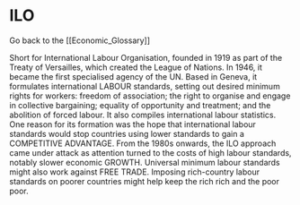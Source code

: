 # ILO

Go back to the [[Economic_Glossary]]


Short for International Labour Organisation, founded in 1919 as part of the Treaty of Versailles, which created the League of Nations. In 1946, it became the first specialised agency of the UN. Based in Geneva, it formulates international LABOUR standards, setting out desired minimum rights for workers: freedom of association; the right to organise and engage in collective bargaining; equality of opportunity and treatment; and the abolition of forced labour. It also compiles international labour statistics. One reason for its formation was the hope that international labour standards would stop countries using lower standards to gain a COMPETITIVE ADVANTAGE. From the 1980s onwards, the ILO approach came under attack as attention turned to the costs of high labour standards, notably slower economic GROWTH. Universal minimum labour standards might also work against FREE TRADE. Imposing rich-country labour standards on poorer countries might help keep the rich rich and the poor poor.

